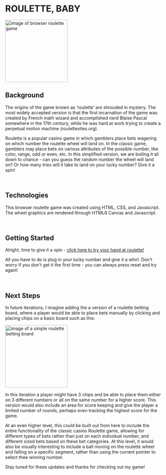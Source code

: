 # ROULETTE, BABY

<img src="https://i.imgur.com/1scgB4Z.png" alt="image of browser roulette game" style="width:200px;"/>

## Background

The origins of the game known as ‘roulette’ are shrouded in mystery. The most widely accepted version is that the first incarnation of the game was created by French math wizard and accomplished nerd Blaise Pascal somewhere in the 17th century, while he was hard at work trying to create a perpetual motion machine (roulettesites.org).

Roulette is a popular casino game in which gamblers place bets wagering on which number the roulette wheel will land on. In the classic game, gamblers may place bets on various attributes of the possible number, like color, range, odd or even, etc. In this simplified version, we are boiling it all down to chance - can you guess the random number the wheel will land on? Or how many tries will it take to land on your lucky number? Give it a spin!

<br>

## Technologies

This browser roulette game was created using HTML, CSS, and Javascript. The wheel graphics are rendered through HTML6 Canvas and Javascript.

<br>

## Getting Started
Alright, time to give it a spin - [click here to try your hand at roulette!](https://pauladixon.github.io/roulette/)

All you have to do is plug in your lucky number and give it a whirl. Don't worry if you don't get it the first time - you can always press reset and try again!

<br>

## Next Steps

  In future iterations, I imagine adding the a version of a roulette betting board, where a player would be able to place bets manually by clicking and placing chips on a basic board such as this:

  <img src="https://i.imgur.com/TqXwh6J.png" alt="image of a simple roulette betting board" style="width:200px;"/>

  In this iteration a player might have 3 chips and be able to place them either on 3 different numbers or all on the same number for a higher score. This version would also include an area for score keeping and give the player a limited number of rounds, perhaps even tracking the highest score for the game.

  At an even higher level, this could be built out from here to include the entire functionality of the classic casino Roulette game, allowing for different types of bets rather than just on each individual number, and different sized bets based on these bet categories. At this level, it would also be visually interesting to include a ball moving on the roulette wheel and falling on a specific segment, rather than using the current pointer to select thee winning number.

  Stay tuned for these updates and thanks for checking out my game!